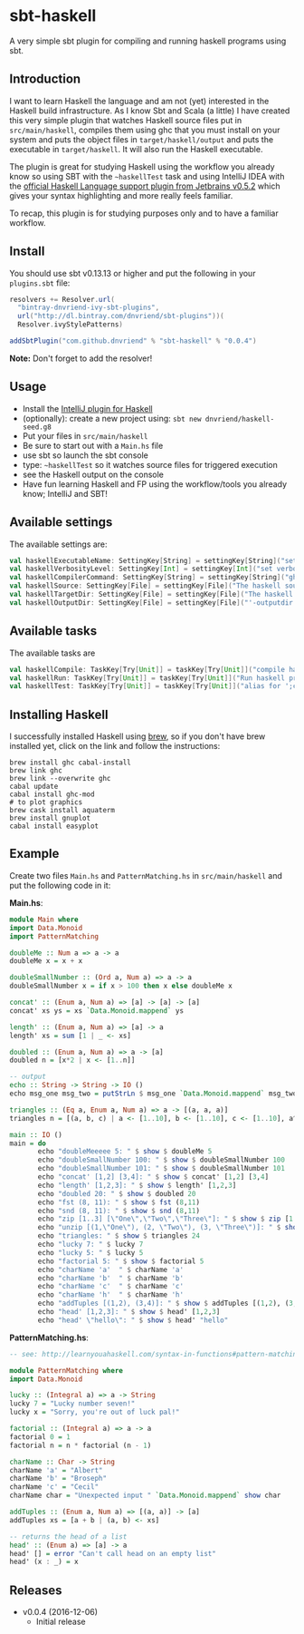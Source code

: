# sbt-haskell
A very simple sbt plugin for compiling and running haskell programs using sbt.

## Introduction
I want to learn Haskell the language and am not (yet) interested in the Haskell build infrastructure. As I know
Sbt and Scala (a little) I have created this very simple plugin that watches Haskell source files put in
`src/main/haskell`, compiles them using ghc that you must install on your system and puts the object files
in `target/haskell/output` and puts the executable in `target/haskell`. It will also run the Haskell executable.

The plugin is great for studying Haskell using the workflow you already know so using SBT with the `~haskellTest` task
and using IntelliJ IDEA with the [official Haskell Language support plugin from Jetbrains v0.5.2](https://plugins.jetbrains.com/plugin/7453)
which gives your syntax highlighting and more really feels familiar.

To recap, this plugin is for studying purposes only and to have a familiar workflow.

## Install
You should use sbt v0.13.13 or higher and put the following in your `plugins.sbt` file:

```scala
resolvers += Resolver.url(
  "bintray-dnvriend-ivy-sbt-plugins",
  url("http://dl.bintray.com/dnvriend/sbt-plugins"))(
  Resolver.ivyStylePatterns)

addSbtPlugin("com.github.dnvriend" % "sbt-haskell" % "0.0.4")
```

__Note:__ Don't forget to add the resolver!

## Usage
- Install the [IntelliJ plugin for Haskell](https://plugins.jetbrains.com/plugin/7453)
- (optionally): create a new project using: `sbt new dnvriend/haskell-seed.g8`
- Put your files in `src/main/haskell`
- Be sure to start out with a `Main.hs` file
- use sbt so launch the sbt console
- type: `~haskellTest` so it watches source files for triggered execution
- see the Haskell output on the console
- Have fun learning Haskell and FP using the workflow/tools you already know; IntelliJ and SBT!

## Available settings
The available settings are:

```scala
val haskellExecutableName: SettingKey[String] = settingKey[String]("set the executable haskell file name; defaults to the project name and will be saved in 'target/haskell'")
val haskellVerbosityLevel: SettingKey[Int] = settingKey[Int]("set verbosity level [1..3]; defaults to 1, can be changed by typing 'set haskellVerbosityLevel := 3'")
val haskellCompilerCommand: SettingKey[String] = settingKey[String]("ghc")
val haskellSource: SettingKey[File] = settingKey[File]("The haskell source dir")
val haskellTargetDir: SettingKey[File] = settingKey[File]("The haskell target dir; defaults to 'target/haskell'")
val haskellOutputDir: SettingKey[File] = settingKey[File]("'-outputdir ⟨dir⟩': set output directory; defaults to 'target/haskell/output'")
```

## Available tasks
The available tasks are

```scala
val haskellCompile: TaskKey[Try[Unit]] = taskKey[Try[Unit]]("compile haskell files")
val haskellRun: TaskKey[Try[Unit]] = taskKey[Try[Unit]]("Run haskell program")
val haskellTest: TaskKey[Try[Unit]] = taskKey[Try[Unit]]("alias for ';clean;haskellCompile;haskellRun'")
```

## Installing Haskell
I successfully installed Haskell using [brew](http://brew.sh/), so if you don't have brew installed yet, click on the
link and follow the instructions:

```
brew install ghc cabal-install
brew link ghc
brew link --overwrite ghc
cabal update
cabal install ghc-mod
# to plot graphics
brew cask install aquaterm
brew install gnuplot
cabal install easyplot
```

## Example
Create two files `Main.hs` and `PatternMatching.hs` in `src/main/haskell` and put the following code in it:

__Main.hs__:

```haskell
module Main where
import Data.Monoid
import PatternMatching

doubleMe :: Num a => a -> a
doubleMe x = x + x

doubleSmallNumber :: (Ord a, Num a) => a -> a
doubleSmallNumber x = if x > 100 then x else doubleMe x

concat' :: (Enum a, Num a) => [a] -> [a] -> [a]
concat' xs ys = xs `Data.Monoid.mappend` ys

length' :: (Enum a, Num a) => [a] -> a
length' xs = sum [1 | _ <- xs]

doubled :: (Enum a, Num a) => a -> [a]
doubled n = [x*2 | x <- [1..n]]

-- output
echo :: String -> String -> IO ()
echo msg_one msg_two = putStrLn $ msg_one `Data.Monoid.mappend` msg_two

triangles :: (Eq a, Enum a, Num a) => a -> [(a, a, a)]
triangles n = [(a, b, c) | a <- [1..10], b <- [1..10], c <- [1..10], a^2 + b^2 == c^2, a + b + c == n]

main :: IO ()
main = do
       echo "doubleMeeeee 5: " $ show $ doubleMe 5
       echo "doubleSmallNumber 100: " $ show $ doubleSmallNumber 100
       echo "doubleSmallNumber 101: " $ show $ doubleSmallNumber 101
       echo "concat' [1,2] [3,4]: " $ show $ concat' [1,2] [3,4]
       echo "length' [1,2,3]: " $ show $ length' [1,2,3]
       echo "doubled 20: " $ show $ doubled 20
       echo "fst (8, 11): " $ show $ fst (8,11)
       echo "snd (8, 11): " $ show $ snd (8,11)
       echo "zip [1..3] [\"One\",\"Two\",\"Three\"]: " $ show $ zip [1..] ["One", "Two", "Three"]
       echo "unzip [(1,\"One\"), (2, \"Two\"), (3, \"Three\")]: " $ show $ unzip [(1,"One"), (2, "Two"), (3, "Three")]
       echo "triangles: " $ show $ triangles 24
       echo "lucky 7: " $ lucky 7
       echo "lucky 5: " $ lucky 5
       echo "factorial 5: " $ show $ factorial 5
       echo "charName 'a'  " $ charName 'a'
       echo "charName 'b'  " $ charName 'b'
       echo "charName 'c'  " $ charName 'c'
       echo "charName 'h'  " $ charName 'h'
       echo "addTuples [(1,2), (3,4)]: " $ show $ addTuples [(1,2), (3,4)]
       echo "head' [1,2,3]: " $ show $ head' [1,2,3]
       echo "head' \"hello\": " $ show $ head' "hello"
```

__PatternMatching.hs__:

```haskell
-- see: http://learnyouahaskell.com/syntax-in-functions#pattern-matching

module PatternMatching where
import Data.Monoid

lucky :: (Integral a) => a -> String
lucky 7 = "Lucky number seven!"
lucky x = "Sorry, you're out of luck pal!"

factorial :: (Integral a) => a -> a
factorial 0 = 1
factorial n = n * factorial (n - 1)

charName :: Char -> String
charName 'a' = "Albert"
charName 'b' = "Broseph"
charName 'c' = "Cecil"
charName char = "Unexpected input " `Data.Monoid.mappend` show char

addTuples :: (Enum a, Num a) => [(a, a)] -> [a]
addTuples xs = [a + b | (a, b) <- xs]

-- returns the head of a list
head' :: (Enum a) => [a] -> a
head' [] = error "Can't call head on an empty list"
head' (x : _) = x
```

## Releases
- v0.0.4 (2016-12-06)
  - Initial release
